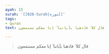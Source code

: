 ```yaml
---
ayah: 15
surah: '[[026-Surah|سورة]]'
tags:
- quran
text: قال كلا ۖ فاذهبا بآياتنا ۖ إنا معكم مستمعون

---
```

> قال كلا ۖ فاذهبا بآياتنا ۖ إنا معكم مستمعون
